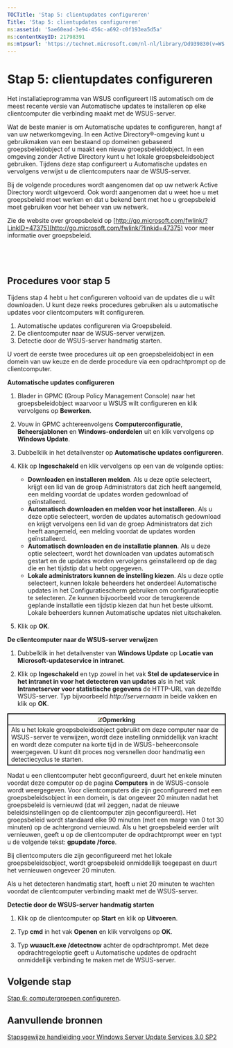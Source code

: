 ```yaml
---
TOCTitle: 'Stap 5: clientupdates configureren'
Title: 'Stap 5: clientupdates configureren'
ms:assetid: '5ae60ead-3e94-456c-a692-c0f193ea5d5a'
ms:contentKeyID: 21798391
ms:mtpsurl: 'https://technet.microsoft.com/nl-nl/library/Dd939830(v=WS.10)'
---
```


Stap 5: clientupdates configureren
==================================

Het installatieprogramma van WSUS configureert IIS automatisch om de meest recente versie van Automatische updates te installeren op elke clientcomputer die verbinding maakt met de WSUS-server.

Wat de beste manier is om Automatische updates te configureren, hangt af van uw netwerkomgeving. In een Active Directory®-omgeving kunt u gebruikmaken van een bestaand op domeinen gebaseerd groepsbeleidobject of u maakt een nieuw groepsbeleidobject. In een omgeving zonder Active Directory kunt u het lokale groepsbeleidsobject gebruiken. Tijdens deze stap configureert u Automatische updates en vervolgens verwijst u de clientcomputers naar de WSUS-server.

Bij de volgende procedures wordt aangenomen dat op uw netwerk Active Directory wordt uitgevoerd. Ook wordt aangenomen dat u weet hoe u met groepsbeleid moet werken en dat u bekend bent met hoe u groepsbeleid moet gebruiken voor het beheer van uw netwerk.

Zie de website over groepsbeleid op [http://go.microsoft.com/fwlink/?LinkID=47375](http://go.microsoft.com/fwlink/?linkid=47375) voor meer informatie over groepsbeleid.

 
-

Procedures voor stap 5
----------------------

Tijdens stap 4 hebt u het configureren voltooid van de updates die u wilt downloaden. U kunt deze reeks procedures gebruiken als u automatische updates voor clientcomputers wilt configureren.

1.  Automatische updates configureren via Groepsbeleid.
2.  De clientcomputer naar de WSUS-server verwijzen.
3.  Detectie door de WSUS-server handmatig starten.

U voert de eerste twee procedures uit op een groepsbeleidobject in een domein van uw keuze en de derde procedure via een opdrachtprompt op de clientcomputer.

**Automatische updates configureren**
1.  Blader in GPMC (Group Policy Management Console) naar het groepsbeleidobject waarvoor u WSUS wilt configureren en klik vervolgens op **Bewerken**.

2.  Vouw in GPMC achtereenvolgens **Computerconfiguratie**, **Beheersjablonen** en **Windows-onderdelen** uit en klik vervolgens op **Windows Update**.

3.  Dubbelklik in het detailvenster op **Automatische updates configureren**.

4.  Klik op **Ingeschakeld** en klik vervolgens op een van de volgende opties:

    -   **Downloaden en installeren melden**. Als u deze optie selecteert, krijgt een lid van de groep Administrators dat zich heeft aangemeld, een melding voordat de updates worden gedownload of geïnstalleerd.
    -   **Automatisch downloaden en melden voor het installeren**. Als u deze optie selecteert, worden de updates automatisch gedownload en krijgt vervolgens een lid van de groep Administrators dat zich heeft aangemeld, een melding voordat de updates worden geïnstalleerd.
    -   **Automatisch downloaden en de installatie plannen**. Als u deze optie selecteert, wordt het downloaden van updates automatisch gestart en de updates worden vervolgens geïnstalleerd op de dag die en het tijdstip dat u hebt opgegeven.
    -   **Lokale administrators kunnen de instelling kiezen**. Als u deze optie selecteert, kunnen lokale beheerders het onderdeel Automatische updates in het Configuratiescherm gebruiken om configuratieoptie te selecteren. Ze kunnen bijvoorbeeld voor de terugkerende geplande installatie een tijdstip kiezen dat hun het beste uitkomt. Lokale beheerders kunnen Automatische updates niet uitschakelen.

5.  Klik op **OK**.

**De clientcomputer naar de WSUS-server verwijzen**
1.  Dubbelklik in het detailvenster van **Windows Update** op **Locatie van Microsoft-updateservice in intranet**.

2.  Klik op **Ingeschakeld** en typ zowel in het vak **Stel de updateservice in het intranet in voor het detecteren van updates** als in het vak **Intranetserver voor statistische gegevens** de HTTP-URL van dezelfde WSUS-server. Typ bijvoorbeeld *http://servernaam* in beide vakken en klik op **OK**.

 
<table style="border:1px solid black;">
<colgroup>
<col width="100%" />
</colgroup>
<thead>
<tr class="header">
<th style="border:1px solid black;" ><img src="/security-updates/images/Dd939830.note(WS.10).gif" />Opmerking</th>
</tr>
</thead>
<tbody>
<tr class="odd">
<td style="border:1px solid black;">Als u het lokale groepsbeleidsobject gebruikt om deze computer naar de WSUS-server te verwijzen, wordt deze instelling onmiddellijk van kracht en wordt deze computer na korte tijd in de WSUS-beheerconsole weergegeven. U kunt dit proces nog versnellen door handmatig een detectiecyclus te starten.
</td>
</tr>
</tbody>
</table>
 

Nadat u een clientcomputer hebt geconfigureerd, duurt het enkele minuten voordat deze computer op de pagina **Computers** in de WSUS-console wordt weergegeven. Voor clientcomputers die zijn geconfigureerd met een groepsbeleidsobject in een domein, is dat ongeveer 20 minuten nadat het groepsbeleid is vernieuwd (dat wil zeggen, nadat de nieuwe beleidsinstellingen op de clientcomputer zijn geconfigureerd). Het groepsbeleid wordt standaard elke 90 minuten (met een marge van 0 tot 30 minuten) op de achtergrond vernieuwd. Als u het groepsbeleid eerder wilt vernieuwen, geeft u op de clientcomputer de opdrachtprompt weer en typt u de volgende tekst: **gpupdate /force**.

Bij clientcomputers die zijn geconfigureerd met het lokale groepsbeleidsobject, wordt groepsbeleid onmiddellijk toegepast en duurt het vernieuwen ongeveer 20 minuten.

Als u het detecteren handmatig start, hoeft u niet 20 minuten te wachten voordat de clientcomputer verbinding maakt met de WSUS-server.

**Detectie door de WSUS-server handmatig starten**
1.  Klik op de clientcomputer op **Start** en klik op **Uitvoeren**.

2.  Typ **cmd** in het vak **Openen** en klik vervolgens op **OK**.

3.  Typ **wuauclt.exe /detectnow** achter de opdrachtprompt. Met deze opdrachtregeloptie geeft u Automatische updates de opdracht onmiddellijk verbinding te maken met de WSUS-server.

Volgende stap
-------------

[Stap 6: computergroepen configureren](https://technet.microsoft.com/70518732-2179-4e41-9609-7f9999867f41).

Aanvullende bronnen
-------------------

[Stapsgewijze handleiding voor Windows Server Update Services 3.0 SP2](https://technet.microsoft.com/4b504edc-93b3-45b0-a7e8-d0107f1a4442)
